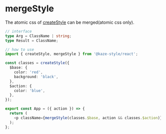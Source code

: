 # mergeStyle

The atomic css of [createStyle](https://github.com/taishinaritomi/kaze-style/blob/main/docs/1.CREATE_STYLE.md) can be merged(atomic css only).

```ts
// interface
type Arg = ClassName | string;
type Result = ClassName;

// how to use
import { createStyle, mergeStyle } from '@kaze-style/react';

const classes = createStyle({
  $base: {
    color: 'red',
    background: 'black',
  },
  $action: {
    color: 'blue',
  },
});

export const App = ({ action }) => {
  return (
    <p className={mergeStyle(classes.$base, action && classes.$action)}></p>
  );
};
```
